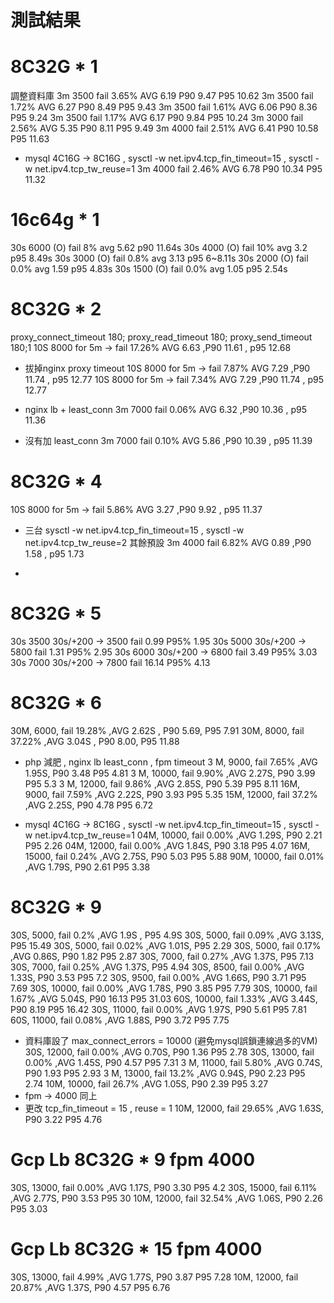 # 測試結果

# 8C32G * 1
調整資料庫 
3m 3500 fail 3.65% AVG 6.19 P90 9.47 P95 10.62
3m 3500 fail 1.72% AVG 6.27 P90 8.49 P95 9.43
3m 3500 fail 1.61% AVG 6.06 P90 8.36 P95 9.24
3m 3500 fail 1.17% AVG 6.17 P90 9.84 P95 10.24
3m 3000 fail 2.56% AVG 5.35 P90 8.11 P95 9.49
3m 4000 fail 2.51% AVG 6.41 P90 10.58 P95 11.63

* mysql 4C16G -> 8C16G  ,  sysctl -w net.ipv4.tcp_fin_timeout=15 , sysctl -w net.ipv4.tcp_tw_reuse=1
3m 4000 fail 2.46% AVG 6.78 P90 10.34 P95 11.32

# 16c64g * 1
30s 6000 (O) fail 8%  avg 5.62 p90 11.64s
30s 4000 (O) fail 10% avg 3.2  p95 8.49s
30s 3000 (O) fail 0.8% avg 3.13  p95 6~8.11s
30s 2000 (O) fail 0.0% avg 1.59  p95 4.83s
30s 1500 (O) fail 0.0% avg 1.05  p95 2.54s

# 8C32G * 2
proxy_connect_timeout 180;
proxy_read_timeout 180;
proxy_send_timeout 180;1
10S 8000 for 5m -> fail 17.26% AVG 6.63 ,P90 11.61 , p95 12.68
* 拔掉nginx proxy timeout
10S 8000 for 5m -> fail 7.87%  AVG 7.29 ,P90 11.74 , p95 12.77
10S 8000 for 5m -> fail 7.34%  AVG 7.29 ,P90 11.74 , p95 12.77

* nginx lb + least_conn
3m 7000 fail 0.06%  AVG 6.32 ,P90 10.36 , p95 11.36
* 沒有加 least_conn
3m 7000 fail 0.10%  AVG 5.86 ,P90 10.39 , p95 11.39

# 8C32G * 4
10S 8000 for 5m -> fail 5.86%  AVG 3.27 ,P90 9.92 , p95 11.37

* 三台 sysctl -w net.ipv4.tcp_fin_timeout=15 , sysctl -w net.ipv4.tcp_tw_reuse=2 其餘預設
3m 4000 fail 6.82%  AVG 0.89 ,P90 1.58 , p95 1.73

* 

# 8C32G * 5
30s 3500 30s/+200 -> 3500 fail 0.99 P95% 1.95
30s 5000 30s/+200 -> 5800 fail 1.31 P95% 2.95
30s 6000 30s/+200 -> 6800 fail 3.49 P95% 3.03
30s 7000 30s/+200 -> 7800 fail 16.14 P95% 4.13

# 8C32G * 6 
30M, 6000,  fail 19.28%  ,AVG 2.62S , P90 5.69, P95 7.91
30M, 8000,  fail 37.22%  ,AVG 3.04S , P90 8.00, P95 11.88
* php 減肥 , nginx lb least_conn , fpm timeout
3 M, 9000,  fail 7.65% ,AVG 1.95S, P90 3.48 P95 4.81
3 M, 10000, fail 9.90% ,AVG 2.27S, P90 3.99 P95 5.3
3 M, 12000, fail 9.86% ,AVG 2.85S, P90 5.39 P95 8.11
16M, 9000,  fail 7.59% ,AVG 2.22S, P90 3.93 P95 5.35
15M, 12000, fail 37.2% ,AVG 2.25S, P90 4.78 P95 6.72

* mysql 4C16G -> 8C16G  ,  sysctl -w net.ipv4.tcp_fin_timeout=15 , sysctl -w net.ipv4.tcp_tw_reuse=1
04M, 10000, fail 0.00% ,AVG 1.29S, P90 2.21 P95 2.26
04M, 12000, fail 0.00% ,AVG 1.84S, P90 3.18 P95 4.07
16M, 15000, fail 0.24% ,AVG 2.75S, P90 5.03 P95 5.88
90M, 10000, fail 0.01% ,AVG 1.79S, P90 2.61 P95 3.38

# 8C32G * 9
30S, 5000,  fail 0.2%  ,AVG 1.9S , P95 4.9S
30S, 5000,  fail 0.09% ,AVG 3.13S, P95 15.49
30S, 5000,  fail 0.02% ,AVG 1.01S, P95 2.29
30S, 5000,  fail 0.17% ,AVG 0.86S, P90 1.82 P95 2.87
30S, 7000,  fail 0.27% ,AVG 1.37S, P95 7.13
30S, 7000,  fail 0.25% ,AVG 1.37S, P95 4.94
30S, 8500,  fail 0.00% ,AVG 1.33S, P90 3.53 P95 7.2
30S, 9500,  fail 0.00% ,AVG 1.66S, P90 3.71 P95 7.69
30S, 10000, fail 0.00% ,AVG 1.78S, P90 3.85 P95 7.79
30S, 10000, fail 1.67% ,AVG 5.04S, P90 16.13 P95 31.03
60S, 10000, fail 1.33% ,AVG 3.44S, P90 8.19 P95 16.42
30S, 11000, fail 0.00% ,AVG 1.97S, P90 5.61 P95 7.81
60S, 11000, fail 0.08% ,AVG 1.88S, P90 3.72 P95 7.75
* 資料庫設了 max_connect_errors = 10000 (避免mysql誤鎖連線過多的VM)
30S, 12000, fail 0.00% ,AVG 0.70S, P90 1.36 P95 2.78
30S, 13000, fail 0.00% ,AVG 1.45S, P90 4.57 P95 7.31
3 M, 11000, fail 5.80% ,AVG 0.74S, P90 1.93 P95 2.93
3 M, 13000, fail 13.2% ,AVG 0.94S, P90 2.23 P95 2.74
10M, 10000, fail 26.7% ,AVG 1.05S, P90 2.39 P95 3.27
* fpm -> 4000
同上
* 更改 tcp_fin_timeout = 15 , reuse = 1
10M, 12000, fail 29.65% ,AVG 1.63S, P90 3.22 P95 4.76

# Gcp Lb 8C32G * 9 fpm 4000
30S, 13000, fail 0.00% ,AVG 1.17S, P90 3.30 P95 4.2
30S, 15000, fail 6.11% ,AVG 2.77S, P90 3.53 P95 30
10M, 12000, fail 32.54% ,AVG 1.06S, P90 2.26 P95 3.03
# Gcp Lb 8C32G * 15 fpm 4000
30S, 13000, fail 4.99% ,AVG 1.77S, P90 3.87 P95 7.28
10M, 12000, fail 20.87% ,AVG 1.37S, P90 4.57 P95 6.76

